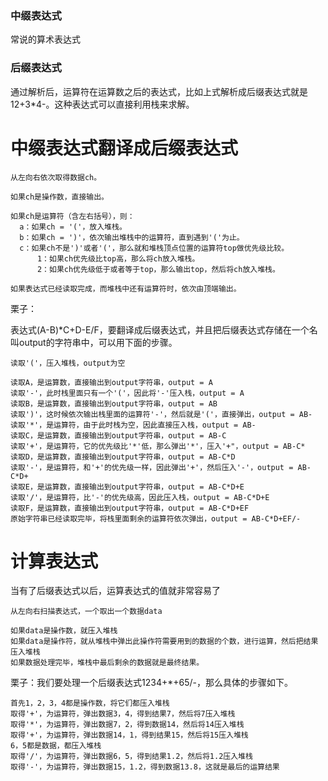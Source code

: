 ### 中缀表达式

常说的算术表达式



### 后缀表达式

通过解析后，运算符在运算数之后的表达式，比如上式解析成后缀表达式就是12+3*4-。这种表达式可以直接利用栈来求解。



中缀表达式翻译成后缀表达式
==

    ﻿从左向右依次取得数据ch。

    ﻿如果ch是操作数，直接输出。

    ﻿如果ch是运算符（含左右括号），则：
      a：如果ch = '('，放入堆栈。
      b：如果ch = ')'，依次输出堆栈中的运算符，直到遇到'('为止。
      c：如果ch不是')'或者'('，那么就和堆栈顶点位置的运算符top做优先级比较。
          1：如果ch优先级比top高，那么将ch放入堆栈。
          2：如果ch优先级低于或者等于top，那么输出top，然后将ch放入堆栈。

    ﻿如果表达式已经读取完成，而堆栈中还有运算符时，依次由顶端输出。

栗子：

表达式(A-B)*C+D-E/F，要翻译成后缀表达式，并且把后缀表达式存储在一个名叫output的字符串中，可以用下面的步骤。

    ﻿读取'('，压入堆栈，output为空

    ﻿读取A，是运算数，直接输出到output字符串，output = A
    ﻿读取'-'，此时栈里面只有一个'('，因此将'-'压入栈，output = A
    ﻿读取B，是运算数，直接输出到output字符串，output = AB
    ﻿读取')'，这时候依次输出栈里面的运算符'-'，然后就是'('，直接弹出，output = AB-
    ﻿读取'*'，是运算符，由于此时栈为空，因此直接压入栈，output = AB-
    ﻿读取C，是运算数，直接输出到output字符串，output = AB-C
    ﻿读取'+'，是运算符，它的优先级比'*'低，那么弹出'*'，压入'+"，output = AB-C*
    ﻿读取D，是运算数，直接输出到output字符串，output = AB-C*D
    ﻿读取'-'，是运算符，和'+'的优先级一样，因此弹出'+'，然后压入'-'，output = AB-C*D+
    ﻿读取E，是运算数，直接输出到output字符串，output = AB-C*D+E
    ﻿读取'/'，是运算符，比'-'的优先级高，因此压入栈，output = AB-C*D+E
    ﻿读取F，是运算数，直接输出到output字符串，output = AB-C*D+EF
    ﻿原始字符串已经读取完毕，将栈里面剩余的运算符依次弹出，output = AB-C*D+EF/-



计算表达式
==

当有了后缀表达式以后，运算表达式的值就非常容易了

    ﻿﻿从左向右扫描表达式，一个取出一个数据data

    ﻿如果data是操作数，就压入堆栈
    ﻿﻿如果data是操作符，就从堆栈中弹出此操作符需要用到的数据的个数，进行运算，然后把结果压入堆栈
    ﻿﻿如果数据处理完毕，堆栈中最后剩余的数据就是最终结果。

栗子：我们要处理一个后缀表达式1234+*+65/-，那么具体的步骤如下。

    ﻿首先1，2，3，4都是操作数，将它们都压入堆栈
    ﻿取得'+'，为运算符，弹出数据3，4，得到结果7，然后将7压入堆栈
    ﻿取得'*'，为运算符，弹出数据7，2，得到数据14，然后将14压入堆栈
    ﻿取得'+'，为运算符，弹出数据14，1，得到结果15，然后将15压入堆栈
    ﻿6，5都是数据，都压入堆栈
    ﻿取得'/'，为运算符，弹出数据6，5，得到结果1.2，然后将1.2压入堆栈
    ﻿取得'-'，为运算符，弹出数据15，1.2，得到数据13.8，这就是最后的运算结果